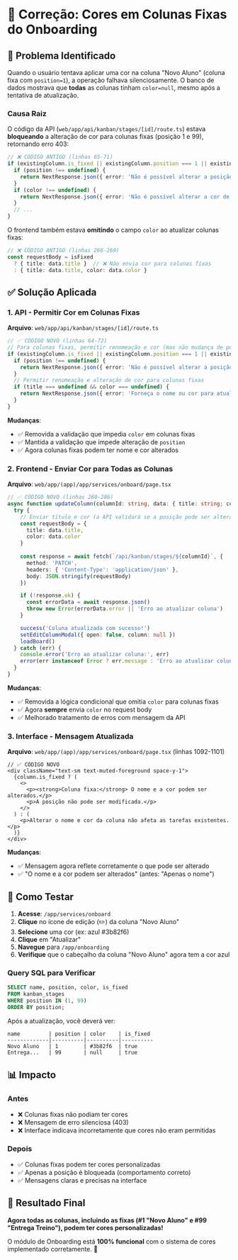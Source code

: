 # 🎨 Correção: Cores em Colunas Fixas do Onboarding

## 🐛 Problema Identificado

Quando o usuário tentava aplicar uma cor na coluna "Novo Aluno" (coluna fixa com `position=1`), a operação falhava silenciosamente. O banco de dados mostrava que **todas** as colunas tinham `color=null`, mesmo após a tentativa de atualização.

### Causa Raiz

O código da API (`web/app/api/kanban/stages/[id]/route.ts`) estava **bloqueando** a alteração de cor para colunas fixas (posição 1 e 99), retornando erro 403:

```typescript
// ❌ CÓDIGO ANTIGO (linhas 65-71)
if (existingColumn.is_fixed || existingColumn.position === 1 || existingColumn.position === 99) {
  if (position !== undefined) {
    return NextResponse.json({ error: 'Não é possível alterar a posição de colunas fixas' }, { status: 403 })
  }
  if (color !== undefined) {
    return NextResponse.json({ error: 'Não é possível alterar a cor de colunas fixas' }, { status: 403 })
  }
  // ...
}
```

O frontend também estava **omitindo** o campo `color` ao atualizar colunas fixas:

```typescript
// ❌ CÓDIGO ANTIGO (linhas 266-269)
const requestBody = isFixed 
  ? { title: data.title }  // ❌ Não envia cor para colunas fixas
  : { title: data.title, color: data.color }
```

## ✅ Solução Aplicada

### 1. API - Permitir Cor em Colunas Fixas

**Arquivo**: `web/app/api/kanban/stages/[id]/route.ts`

```typescript
// ✅ CÓDIGO NOVO (linhas 64-72)
// Para colunas fixas, permitir renomeação e cor (mas não mudança de posição)
if (existingColumn.is_fixed || existingColumn.position === 1 || existingColumn.position === 99) {
  if (position !== undefined) {
    return NextResponse.json({ error: 'Não é possível alterar a posição de colunas fixas' }, { status: 403 })
  }
  // Permitir renomeação e alteração de cor para colunas fixas
  if (title === undefined && color === undefined) {
    return NextResponse.json({ error: 'Forneça o nome ou cor para atualizar a coluna fixa' }, { status: 400 })
  }
}
```

**Mudanças**:
- ✅ Removida a validação que impedia `color` em colunas fixas
- ✅ Mantida a validação que impede alteração de `position`
- ✅ Agora colunas fixas podem ter nome e cor alterados

### 2. Frontend - Enviar Cor para Todas as Colunas

**Arquivo**: `web/app/(app)/app/services/onboard/page.tsx`

```typescript
// ✅ CÓDIGO NOVO (linhas 260-286)
async function updateColumn(columnId: string, data: { title: string; color?: string }) {
  try {
    // Enviar título e cor (a API validará se a posição pode ser alterada)
    const requestBody = { 
      title: data.title, 
      color: data.color 
    }
    
    const response = await fetch(`/api/kanban/stages/${columnId}`, {
      method: 'PATCH',
      headers: { 'Content-Type': 'application/json' },
      body: JSON.stringify(requestBody)
    })

    if (!response.ok) {
      const errorData = await response.json()
      throw new Error(errorData.error || 'Erro ao atualizar coluna')
    }

    success('Coluna atualizada com sucesso!')
    setEditColumnModal({ open: false, column: null })
    loadBoard()
  } catch (err) {
    console.error('Erro ao atualizar coluna:', err)
    error(err instanceof Error ? err.message : 'Erro ao atualizar coluna')
  }
}
```

**Mudanças**:
- ✅ Removida a lógica condicional que omitia `color` para colunas fixas
- ✅ Agora **sempre** envia `color` no request body
- ✅ Melhorado tratamento de erros com mensagem da API

### 3. Interface - Mensagem Atualizada

**Arquivo**: `web/app/(app)/app/services/onboard/page.tsx` (linhas 1092-1101)

```tsx
// ✅ CÓDIGO NOVO
<div className="text-sm text-muted-foreground space-y-1">
  {column.is_fixed ? (
    <>
      <p><strong>Coluna fixa:</strong> O nome e a cor podem ser alterados.</p>
      <p>A posição não pode ser modificada.</p>
    </>
  ) : (
    <p>Alterar o nome e cor da coluna não afeta as tarefas existentes.</p>
  )}
</div>
```

**Mudanças**:
- ✅ Mensagem agora reflete corretamente o que pode ser alterado
- ✅ "O nome e a cor podem ser alterados" (antes: "Apenas o nome")

## 🧪 Como Testar

1. **Acesse**: `/app/services/onboard`
2. **Clique** no ícone de edição (✏️) da coluna "Novo Aluno"
3. **Selecione** uma cor (ex: azul #3b82f6)
4. **Clique** em "Atualizar"
5. **Navegue** para `/app/onboarding`
6. **Verifique** que o cabeçalho da coluna "Novo Aluno" agora tem a cor azul

### Query SQL para Verificar

```sql
SELECT name, position, color, is_fixed 
FROM kanban_stages 
WHERE position IN (1, 99)
ORDER BY position;
```

Após a atualização, você deverá ver:
```
name         | position | color    | is_fixed
-------------|----------|----------|----------
Novo Aluno   | 1        | #3b82f6  | true
Entrega...   | 99       | null     | true
```

## 📊 Impacto

### Antes
- ❌ Colunas fixas não podiam ter cores
- ❌ Mensagem de erro silenciosa (403)
- ❌ Interface indicava incorretamente que cores não eram permitidas

### Depois
- ✅ Colunas fixas podem ter cores personalizadas
- ✅ Apenas a posição é bloqueada (comportamento correto)
- ✅ Mensagens claras e precisas na interface

## 🎯 Resultado Final

**Agora todas as colunas, incluindo as fixas (#1 "Novo Aluno" e #99 "Entrega Treino"), podem ter cores personalizadas!**

O módulo de Onboarding está **100% funcional** com o sistema de cores implementado corretamente. 🎉

